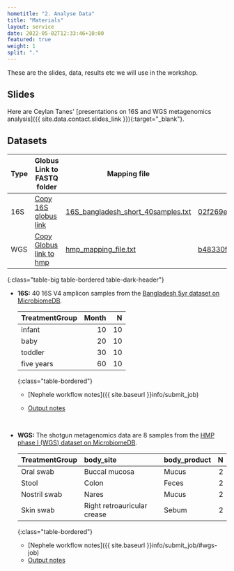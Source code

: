 ```yaml
---
hometitle: "2. Analyse Data"
title: "Materials"
layout: service
date: 2022-05-02T12:33:46+10:00
featured: true
weight: 1
split: "."
---
```


These are the slides, data, results etc we will use in the workshop.

## Slides

Here are Ceylan Tanes' [presentations on 16S and WGS metagenomics analysis]({{ site.data.contact.slides_link }}){:target="_blank"}.

## Datasets

| Type | Globus Link to FASTQ folder                              | Mapping file                                             | QC Results | Nephele Results | Biom |
| -------- | ------------------------------------------------------------ | ------------------------------------------------------------ | ----------- | -------- | -------- |
| 16S      | <a href="https://app.globus.org/file-manager?origin_id=f93d54fe-ac6d-4382-b174-2516b9e8795f&origin_path=%2F" onclick='copyURI(event)'>Copy 16S globus link</a>                          | <a href="../../download/16S_bangladesh_short_40samples.txt" download>16S_bangladesh_short_40samples.txt</a> | [02f269e1c0da](https://nephele.niaid.nih.gov/results/02f269e1c0da){:target="_blank"} | [5dce63b4e486](https://nephele.niaid.nih.gov/results/5dce63b4e486){:target="_blank"} | [16s_bangladesh.biom](../../download/16s_bangladesh.biom) |
| WGS      | <a href="https://app.globus.org/file-manager?origin_id=92363c64-bb7b-4343-9503-90339e8330a0&origin_path=%2F" onclick='copyURI(event)'>Copy Globus link to hmp</a> | <a href="../../download/hmp_mapping_file.txt" title="8 sample hmp mapping file" download>hmp_mapping_file.txt</a> | [b48330f17142](https://nephele.niaid.nih.gov/results/b48330f17142){:target="_blank"} | [ee60339cb24b](https://nephele.niaid.nih.gov/results/ee60339cb24b){:target="_blank"} <br /> small size: [download](https://poorani-bcbb.s3.amazonaws.com/ASM-Mining-Microbiomes-2022/hmp_wgs_PipelineResults.ee60339cb24b_small.tar.gz) | [wgsa_hmp_8_sample.biom](../../download/wgsa_hmp_8_sample.biom) |
{:class="table-big table-bordered table-dark-header"}

- **16S:** 40 16S V4 amplicon samples from the [Bangladesh 5yr dataset on MicrobiomeDB](https://microbiomedb.org/mbio/app/record/dataset/DS_01668ecdbf).

  | TreatmentGroup | Month |  N |
  |:---------------|------:|---:|
  | infant         |    10 | 10 |
  | baby           |    20 | 10 |
  | toddler        |    30 | 10 |
  | five years     |    60 | 10 |
  {:class="table-bordered"}

  - [Nephele workflow notes]({{ site.baseurl }}info/submit_job)

  - [Output notes](../../info/pipeline_outputs/#dada2-16s)
  
    

<br />

- **WGS:** The shotgun metagenomics data are 8 samples from the [HMP phase I (WGS) dataset on MicrobiomeDB](https://microbiomedb.org/mbio/app/record/dataset/DS_0ebad58741).

  | TreatmentGroup | body_site                   | body_product | N |
  |:---------------|:----------------------------|:-------------|--:|
  | Oral swab      | Buccal mucosa               | Mucus        | 2 |
  | Stool          | Colon                       | Feces        | 2 |
  | Nostril swab   | Nares                       | Mucus        | 2 |
  | Skin swab      | Right retroauricular crease | Sebum        | 2 |  
  {:class="table-bordered"}

  - [Nephele workflow notes]({{ site.baseurl }}info/submit_job/#wgs-job)
  - [Output notes](../../info/pipeline_outputs/#wgsa-v2)
